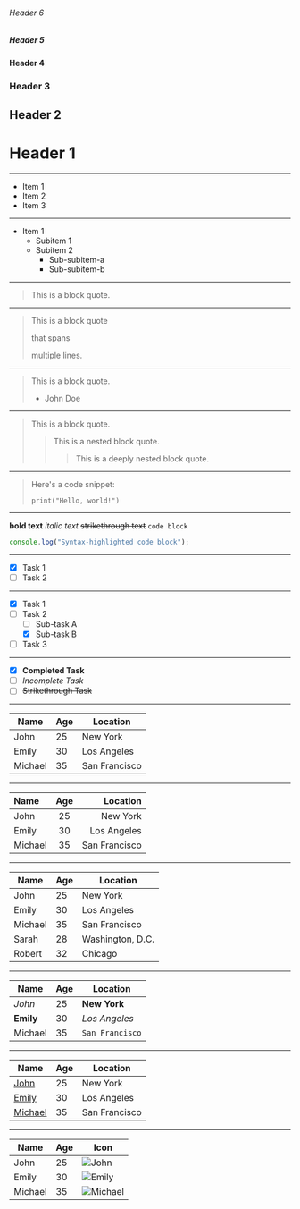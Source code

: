 ###### Header 6
##### Header 5
#### Header 4
### Header 3 
## Header 2
# Header 1 

---

- Item 1
- Item 2
- Item 3

---

- Item 1
  - Subitem 1
  - Subitem 2
    - Sub-subitem-a
    - Sub-subitem-b

---

> This is a block quote.

---

> This is a block quote
>
> that spans
>
> multiple lines.

---

> This is a block quote.
> - John Doe

---

> This is a block quote.
> > This is a nested block quote.
> > > This is a deeply nested block quote.

---

> Here's a code snippet:
> 
> ```
> print("Hello, world!")
> ```

---

**bold text**
*italic text*
~~strikethrough text~~
`code block`
```js
console.log("Syntax-highlighted code block");
```

---

- [x] Task 1
- [ ] Task 2

---

- [x] Task 1
- [ ] Task 2
  - [ ] Sub-task A
  - [x] Sub-task B
- [ ] Task 3

---

- [x] **Completed Task**
- [ ] *Incomplete Task*
- [ ] ~~Strikethrough Task~~

---

| Name     | Age | Location     |
|----------|-----|--------------|
| John     | 25  | New York     |
| Emily    | 30  | Los Angeles  |
| Michael  | 35  | San Francisco|

---

| Name     | Age | Location     |
|:---------|:---:|-------------:|
| John     | 25  | New York     |
| Emily    | 30  | Los Angeles  |
| Michael  | 35  | San Francisco|

---

| Name     | Age | Location             |
|----------|-----|----------------------|
| John     | 25  | New York             |
| Emily    | 30  | Los Angeles          |
| Michael  | 35  | San Francisco        |
| Sarah    | 28  | Washington, D.C.     |
| Robert   | 32  | Chicago              |

---

| Name     | Age | Location            |
|----------|-----|---------------------|
| *John*   | 25  | **New York**        |
| **Emily**| 30  | _Los Angeles_       |
| Michael  | 35  | `San Francisco`     |

---

| Name     | Age | Location     |
|----------|-----|--------------|
| [John](https://example.com/john)     | 25  | New York     |
| [Emily](https://example.com/emily)   | 30  | Los Angeles  |
| [Michael](https://example.com/michael)| 35  | San Francisco|

---

| Name     | Age | Icon                                                      |
|----------|-----|-----------------------------------------------------------|
| John     | 25  | ![John](https://github.com/FRX397/Markdown/assets/96019851/a4ade465-cbba-40e7-b80d-9fd1b5ed5a02 )|
| Emily    | 30  | ![Emily](https://github.com/FRX397/Markdown/assets/96019851/a4ade465-cbba-40e7-b80d-9fd1b5ed5a02)|
| Michael  | 35  | ![Michael](https://github.com/FRX397/Markdown/assets/96019851/a4ade465-cbba-40e7-b80d-9fd1b5ed5a02) 

